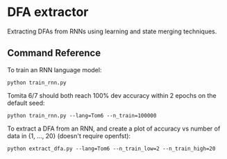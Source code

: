 # DFA extractor

Extracting DFAs from RNNs using learning and state merging techniques.

## Command Reference

To train an RNN language model:
```shell
python train_rnn.py
```

Tomita 6/7 should both reach 100% dev accuracy within 2 epochs on the default seed:
```shell
python train_rnn.py --lang=Tom6 --n_train=100000
```

To extract a DFA from an RNN, and create a plot of accuracy vs number of data in {1, ..., 20} (doesn't require openfst):
```shell
python extract_dfa.py --lang=Tom6 --n_train_low=2 --n_train_high=20
```
